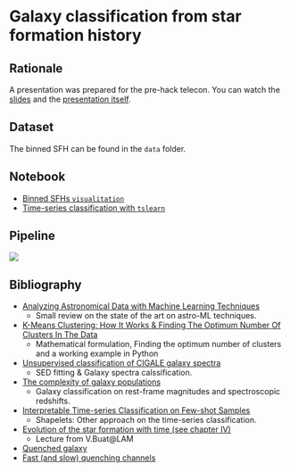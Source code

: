 # Galaxy classification from star formation history

## Rationale

A presentation was prepared for the pre-hack telecon. 
You can watch the [slides][slides] and the [presentation itself][telecon].

[slides]: https://docs.google.com/presentation/d/1smHllIigLpfG2uP7hLTpQNIABpR50r0Zqe2EbgzOJwk/edit?usp=sharing
[telecon]: https://u-paris.zoom.us/rec/share/ibQAB_HcRwoRFxrmne3RtWUnGp3xH_bqsS9oOG0vMHZEPJidfSASYsXzR_MzNCM.0GfrQ39bReZsAScg

## Dataset

The binned SFH can be found in the `data` folder.

## Notebook

- [Binned SFHs `visualitation`](Data-visluation.ipynb)
- [Time-series classification with `tslearn`](k-means_time-series-example.ipynb)

## Pipeline

[![](https://mermaid.ink/img/pako:eNqNk01r20AQhv_KMIeQCO_Bdj7Ah5aQkhoa-RCHFNotZCKN6yWrXbG7whEh_z0rS5Ytk0J10r6aZz7e0b5hZnPGGa603WRrckEagGXgcvxb4lOS3NMGlrdznyTNh92zoEBa1fQk8Y80O2TSIg-OjF9ZV3wCpvQ6ZKZdmcrAD5FyJIfAtQn-qMx5i3znADe68oEd3NEz63-TLXex4ww7Cgx5HAI8hyNuTkYRnMBNdEPXw9KXbYq00kGJTJP3MJgueqljU1FXK8UuSeB_M1-1ma_LUtdgDTgmve0wSfaBhc3Hp6cS728lnp11yqRRlo_pgTRtpMWiVfY1xkKAxLndQEGmhmBf2PivEkGIL9v99YscBmaty4eh035_nXDeb6cTLnrbO-GyN1EI0UxydJ4cnacH59jNzzUFUB7CmuGZfWjmZH3Q0lUzKI6wYFeQyuM__dZkkBiJgiXO4mtO7kWiNO8xjqpgl7XJcBZcxSOsymg3f1P011GBsxVpH1XOVbAubS_J9q6MsCTzy9pdzPsHdlb_aA?type=png)](https://mermaid.live/edit#pako:eNqNk01r20AQhv_KMIeQCO_Bdj7Ah5aQkhoa-RCHFNotZCKN6yWrXbG7whEh_z0rS5Ytk0J10r6aZz7e0b5hZnPGGa603WRrckEagGXgcvxb4lOS3NMGlrdznyTNh92zoEBa1fQk8Y80O2TSIg-OjF9ZV3wCpvQ6ZKZdmcrAD5FyJIfAtQn-qMx5i3znADe68oEd3NEz63-TLXex4ww7Cgx5HAI8hyNuTkYRnMBNdEPXw9KXbYq00kGJTJP3MJgueqljU1FXK8UuSeB_M1-1ma_LUtdgDTgmve0wSfaBhc3Hp6cS728lnp11yqRRlo_pgTRtpMWiVfY1xkKAxLndQEGmhmBf2PivEkGIL9v99YscBmaty4eh035_nXDeb6cTLnrbO-GyN1EI0UxydJ4cnacH59jNzzUFUB7CmuGZfWjmZH3Q0lUzKI6wYFeQyuM__dZkkBiJgiXO4mtO7kWiNO8xjqpgl7XJcBZcxSOsymg3f1P011GBsxVpH1XOVbAubS_J9q6MsCTzy9pdzPsHdlb_aA)

## Bibliography

- [Analyzing Astronomical Data with Machine Learning Techniques](https://arxiv.org/pdf/2302.11573.pdf)
  - Small review on the state of the art on astro-ML techniques.
- [K-Means Clustering: How It Works & Finding The Optimum Number Of Clusters In The Data](https://towardsdatascience.com/k-means-clustering-how-it-works-finding-the-optimum-number-of-clusters-in-the-data-13d18739255c)
  - Mathematical formulation, Finding the optimum number of clusters and a working example in Python 
- [Unsupervised classification of CIGALE galaxy spectra](https://arxiv.org/pdf/2205.09344.pdf)
  - SED fitting & Galaxy spectra calssification.
- [The complexity of galaxy populations](https://arxiv.org/pdf/1805.09904.pdf)
  - Galaxy classification on rest-frame magnitudes and spectroscopic redshifts.
- [Interpretable Time-series Classification on Few-shot Samples](https://arxiv.org/pdf/2006.02031.pdf)
  - Shapelets: Other approach on the time-series classification.
- [Evolution of the star formation with time (see chapter IV) ](https://people.lam.fr/buat.veronique/Veronique/Teaching_files/Lecture4.pdf)
  - Lecture from V.Buat@LAM
- [Quenched galaxy](http://astro.vaporia.com/start/quenchedgalaxy.html)
- [Fast (and slow) quenching channels](https://arxiv.org/pdf/1802.07628.pdf)
